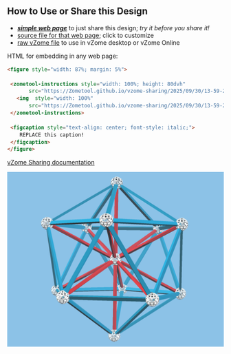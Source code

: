 
## How to Use or Share this Design

 - [***simple web page***](<https://Zometool.github.io/vzome-sharing/2025/09/30/13-59-20-p20-starburstIcosa/>) to just share this design; *try it before you share it!*
 - [source file for that web page](<https://github.com/Zometool/vzome-sharing/edit/main/2025/09/30/13-59-20-p20-starburstIcosa/index.md>); click to customize
 - [raw vZome file](<https://raw.githubusercontent.com/Zometool/vzome-sharing/main/2025/09/30/13-59-20-p20-starburstIcosa/p20-starburstIcosa.vZome>) to use in vZome desktop or vZome Online
 
 HTML for embedding in any web page:
 ```html
<figure style="width: 87%; margin: 5%">
  
  <zometool-instructions style="width: 100%; height: 80dvh"
        src="https://Zometool.github.io/vzome-sharing/2025/09/30/13-59-20-p20-starburstIcosa/p20-starburstIcosa.vZome" >
    <img  style="width: 100%"
        src="https://Zometool.github.io/vzome-sharing/2025/09/30/13-59-20-p20-starburstIcosa/p20-starburstIcosa.png" >
  </zometool-instructions>

  <figcaption style="text-align: center; font-style: italic;">
     REPLACE this caption!
  </figcaption>
</figure>

 ```

[vZome Sharing documentation](https://vzome.github.io/vzome/sharing.html#how-it-works)

![Image](<p20-starburstIcosa.png>)

